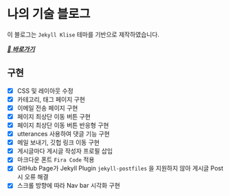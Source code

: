 # 나의 기술 블로그

이 블로그는 `Jekyll Klise` 테마를 기반으로 제작하였습니다.

[**_🔗 바로가기_**](https://mniYUNSU.github.io)

## 구현

- [x] CSS 및 레이아웃 수정
- [x] 카테고리, 태그 페이지 구현
- [x] 이메일 전송 페이지 구현
- [x] 페이지 최상단 이동 버튼 구현
- [x] 페이지 최상단 이동 버튼 반응형 구현
- [x] utterances 사용하여 댓글 기능 구현
- [x] 메일 보내기, 깃헙 링크 이동 구현
- [x] 게시글마다 게시글 작성자 프로필 삽입
- [x] 마크다운 폰트 `Fira Code` 적용
- [x] GitHub Page가 Jekyll Plugin `jekyll-postfiles` 을 지원하지 않아 게시글 Post 시 오류 해결
- [x] 스크롤 방향에 따라 Nav bar 시각화 구현
<!--

## 미구현

- [ ] 게시글 공유하기
- [ ] 좋아요 기능
- [ ] 구글 서치 콘솔에 사이트맵이 등록되지 않는다..ㅠㅠ
- [ ] 드디어 성공...
- [ ] 블로그의 모든 글들을 수동으로 색인 목록에 등록 중
- [ ] 콜백, 프로미스, async/await 부터 등록 예정(2021-12-27)
- [ ] https://mniyunsu.github.io/time-complexity/ -->
